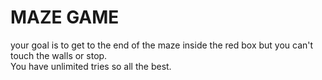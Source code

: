 # MAZE GAME  
your goal is to get to the end of the maze inside the red box but you can't touch the walls or stop.    
You have unlimited tries so all the best.  